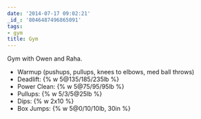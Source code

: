 ```yaml
---
date: '2014-07-17 09:02:21'
_id_: '8046487496865091'
tags:
- gym
title: Gym
---
```


Gym with Owen and Raha.

- Warmup (pushups, pullups, knees to elbows, med ball throws)
- Deadlift: {% w 5@135/185/235lb %}
- Power Clean: {% w 5@75/95/95lb %}
- Pullups: {% w 5/3/5@25lb %}
- Dips: {% w 2x10 %}
- Box Jumps: {% w 5@0/10/10lb, 30in %}
